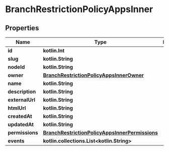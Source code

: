 
# BranchRestrictionPolicyAppsInner

## Properties
Name | Type | Description | Notes
------------ | ------------- | ------------- | -------------
**id** | **kotlin.Int** |  |  [optional]
**slug** | **kotlin.String** |  |  [optional]
**nodeId** | **kotlin.String** |  |  [optional]
**owner** | [**BranchRestrictionPolicyAppsInnerOwner**](BranchRestrictionPolicyAppsInnerOwner.md) |  |  [optional]
**name** | **kotlin.String** |  |  [optional]
**description** | **kotlin.String** |  |  [optional]
**externalUrl** | **kotlin.String** |  |  [optional]
**htmlUrl** | **kotlin.String** |  |  [optional]
**createdAt** | **kotlin.String** |  |  [optional]
**updatedAt** | **kotlin.String** |  |  [optional]
**permissions** | [**BranchRestrictionPolicyAppsInnerPermissions**](BranchRestrictionPolicyAppsInnerPermissions.md) |  |  [optional]
**events** | **kotlin.collections.List&lt;kotlin.String&gt;** |  |  [optional]



